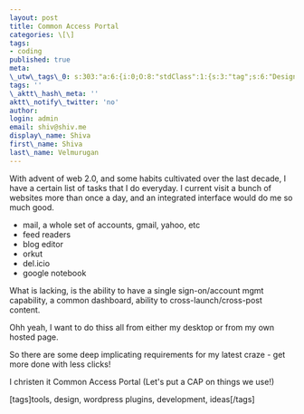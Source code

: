 ```yaml
---
layout: post
title: Common Access Portal
categories: \[\]
tags:
- coding
published: true
meta:
\_utw\_tags\_0: s:303:"a:6:{i:0;O:8:"stdClass":1:{s:3:"tag";s:6:"Design";}i:1;O:8:"stdClass":1:{s:3:"tag";s:11:"Development";}i:2;O:8:"stdClass":1:{s:3:"tag";s:5:"ideas";}i:3;O:8:"stdClass":1:{s:3:"tag";s:10:"Technology";}i:4;O:8:"stdClass":1:{s:3:"tag";s:5:"Tools";}i:5;O:8:"stdClass":1:{s:3:"tag";s:17:"wordpress-plugins";}}";
tags: ''
\_aktt\_hash\_meta: ''
aktt\_notify\_twitter: 'no'
author:
login: admin
email: shiv@shiv.me
display\_name: Shiva
first\_name: Shiva
last\_name: Velmurugan
---
```


With advent of web 2.0, and some habits cultivated over the last decade, I have a certain list of tasks that I do everyday. I current visit a bunch of websites more than once a day, and an integrated interface would do me so much good.

- mail, a whole set of accounts, gmail, yahoo, etc  
- feed readers  
- blog editor  
- orkut  
- del.icio  
- google notebook

What is lacking, is the ability to have a single sign-on/account mgmt capability, a common dashboard, ability to cross-launch/cross-post content.

Ohh yeah, I want to do thiss all from either my desktop or from my own hosted page.

So there are some deep implicating requirements for my latest craze - get more done with less clicks!

I christen it Common Access Portal (Let's put a CAP on things we use!)

\[tags\]tools, design, wordpress plugins, development, ideas\[/tags\]